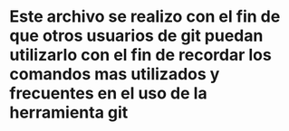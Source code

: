 # Este archivo se realizo con el fin de que otros usuarios de git puedan utilizarlo con el fin de recordar los comandos mas utilizados y frecuentes en el uso de la herramienta git
